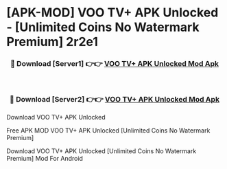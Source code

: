 # [APK-MOD] VOO TV+ APK Unlocked - [Unlimited Coins No Watermark Premium] 2r2e1



<div align="center">
<h3>🔴 Download [Server1] 👉👉 <a href="https://momento.my/?title=VOO_TV+_APK_Unlocked">VOO TV+ APK Unlocked Mod Apk</a></h3><br>

<h3>🔴 Download [Server2] 👉👉 <a href="https://momento.my/?title=VOO_TV+_APK_Unlocked">VOO TV+ APK Unlocked Mod Apk</a></h3>
</div>



Download VOO TV+ APK Unlocked 

Free APK MOD VOO TV+ APK Unlocked [Unlimited Coins No Watermark Premium]

Download VOO TV+ APK Unlocked [Unlimited Coins No Watermark Premium] Mod For Android
